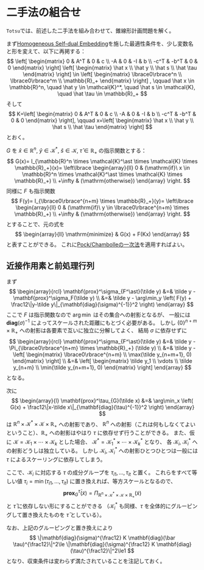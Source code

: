 # 二手法の組合せ

`Totsu`では、前述した二手法を組み合わせて、錐線形計画問題を解く。

まず[Homogeneous Self-dual Embedding](./selfdual_embed.md)を施した最適性条件を、少し変数名と形を変えて、以下に再掲する：
$$
    \left[ \begin{matrix}
    0 & A^T & 0 & c \\
    -A & 0 & -I & b \\
    -c^T & -b^T & 0 & 0
    \end{matrix} \right]
    \left[ \begin{matrix}
    \hat x \\ \hat y \\ \hat s \\ \hat \tau
    \end{matrix} \right]
    \in
    \left[ \begin{matrix}
    \lbrace0\rbrace^n \\ \lbrace0\rbrace^m \\ \mathbb{R}_+
    \end{matrix} \right]
    , \qquad
    \hat x \in \mathbb{R}^n, \quad
    \hat y \in \mathcal{K}^*, \quad
    \hat s \in \mathcal{K}, \quad
    \hat \tau \in \mathbb{R}_+
$$
そして
$$
    K=\left[ \begin{matrix}
    0 & A^T & 0 & c \\
    -A & 0 & -I & b \\
    -c^T & -b^T & 0 & 0
    \end{matrix} \right], \qquad
    x=\left[ \begin{matrix}
    \hat x \\ \hat y \\ \hat s \\ \hat \tau
    \end{matrix} \right]
$$
とおく。

$G$ を $\hat x \in \mathbb{R}^n,\ \hat y \in \mathcal{K}^\ast,\ \hat s \in \mathcal{K},\ \hat \tau \in \mathbb{R}_+$ の指示関数とする：
$$
    G(x)=
    I_{\mathbb{R}^n \times \mathcal{K}^\ast \times \mathcal{K} \times \mathbb{R}_+}(x)=
    \left\lbrace \begin{array}{ll}
    0 & (\mathrm{if}\ x \in \mathbb{R}^n \times \mathcal{K}^\ast \times \mathcal{K} \times \mathbb{R}_+) \\
    +\infty & (\mathrm{otherwise})
    \end{array} \right.
$$
同様に $F$ も指示関数
$$
    F(y)=
    I_{\lbrace0\rbrace^{n+m} \times \mathbb{R}_+}(y)=
    \left\lbrace \begin{array}{ll}
    0 & (\mathrm{if}\ y \in \lbrace0\rbrace^{n+m} \times \mathbb{R}_+) \\
    +\infty & (\mathrm{otherwise})
    \end{array} \right.
$$
とすることで、元の式を
$$
    \begin{array}{ll}
    \mathrm{minimize} & G(x) + F(Kx)
    \end{array}
$$
と表すことができる。
これに[Pock/Chambolleの一次法](./pock_chambolle.md)を適用すればよい。

## 近接作用素と前処理行列

まず
$$
    \begin{array}{rcl}
    \mathbf{prox}^\sigma_{F^\ast}(\tilde y)
    &=& \tilde y - \mathbf{prox}^\sigma_F(\tilde y) \\
    &=& \tilde y - \arg\min_y \left( F(y) + \frac12\|y-\tilde y\|_{\mathbf{diag}(\sigma)^{-1}}^2 \right)
    \end{array}
$$
ここで $F$ は指示関数なので $\arg\min$ はその集合への射影となるが、
一般には $\mathbf{diag}(\sigma)^{-1}$ によってスケールされた距離にもとづく必要がある。
しかし $\lbrace0\rbrace^{n+m} \times \mathbb{R}_+$ への射影は各要素で互いに独立に分解してよく、
結局 $\sigma$ に依存せずに
$$
    \begin{array}{rcl}
    \mathbf{prox}^\sigma_{F^\ast}(\tilde y)
    &=& \tilde y - \Pi_{\lbrace0\rbrace^{n+m} \times \mathbb{R}_+} (\tilde y) \\
    &=& \tilde y - \left[ \begin{matrix}
                   \lbrace0\rbrace^{n+m} \\ \max(\tilde y_{n+m+1}, 0)
                   \end{matrix} \right] \\
    &=& \left[ \begin{matrix}
        \tilde y_1 \\ \vdots \\ \tilde y_{n+m} \\ \min(\tilde y_{n+m+1}, 0)
        \end{matrix} \right]
    \end{array}
$$
となる。

次に
$$
    \begin{array}{l}
    \mathbf{prox}^\tau_{G}(\tilde x)
    &=& \arg\min_x \left( G(x) + \frac12\|x-\tilde x\|_{\mathbf{diag}(\tau)^{-1}}^2 \right)
    \end{array}
$$
は $\mathbb{R}^n \times \mathcal{K}^\ast \times \mathcal{K} \times \mathbb{R}_+$ への射影であり、
$\mathbb{R}^n$ への射影（これは何もしなくてよいということ）、$\mathbb{R}_+$ への射影はやはり $\tau$ に依存せず行うことができる。
また、仮に $\mathcal{K} = \mathcal{K}_1 \times \cdots \times \mathcal{K}_k$ とした場合、
$\mathcal{K}^\ast = \mathcal{K}^\ast_1 \times \cdots \times \mathcal{K}^\ast_k$ となり、
各 $\mathcal{K}_i,\ \mathcal{K}^\ast_i$ への射影どうしは独立している。
しかし $\mathcal{K}_i,\ \mathcal{K}^\ast_i$ への射影ひとつひとつは一般には $\tau$ によるスケーリングに依存してしまう。

ここで、$\mathcal{K}_i$ に対応する $\tau$ の成分グループを $\tau_{i1},\ldots,\tau_{it}$ と置く。
これらをすべて等しい値 $\tau_i=\min(\tau_{i1},\ldots,\tau_{it})$ に置き換えれば、等方スケールとなるので、
$$
    \mathbf{prox}^{\bar \tau}_{G}(\tilde x) =
    \Pi_{\mathbb{R}^n \times \mathcal{K}^\ast \times \mathcal{K} \times \mathbb{R}_+} (\tilde x)
$$
と $\bar \tau$ に依存しない形にすることができる
（$\mathcal{K}^\ast_i$ も同様、$\tau$ を全体的にグルーピングして置き換えたものを $\bar \tau$ としている）。

なお、上記のグルーピングと置き換えにより
$$
    \|\mathbf{diag}(\sigma)^{\frac12} K \mathbf{diag}(\bar \tau)^{\frac12}\|^2\le
    \|\mathbf{diag}(\sigma)^{\frac12} K \mathbf{diag}(\tau)^{\frac12}\|^2\le1
$$
となり、収束条件は変わらず満たされていることを注記しておく。
